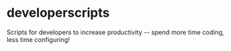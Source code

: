 # developerscripts
Scripts for developers to increase productivity -- spend more time coding, less time configuring!
